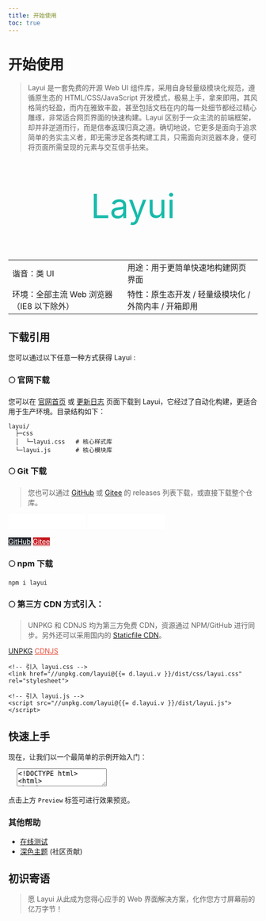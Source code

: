```yaml
---
title: 开始使用
toc: true
---
```


<h1 id="introduce" lay-toc="{title: '简介'}">开始使用</h1>

> Layui 是一套免费的开源 Web UI 组件库，采用自身轻量级模块化规范，遵循原生态的 HTML/CSS/JavaScript 开发模式，极易上手，拿来即用。其风格简约轻盈，而内在雅致丰盈，甚至包括文档在内的每一处细节都经过精心雕琢，非常适合网页界面的快速构建。Layui 区别于一众主流的前端框架，却并非逆道而行，而是信奉返璞归真之道。确切地说，它更多是面向于追求简单的务实主义者，即无需涉足各类构建工具，只需面向浏览器本身，便可将页面所需呈现的元素与交互信手拈来。

<p style="font-size: 68px; text-align: center; color: #16baaa;">
  Layui
</p>

<table class="layui-table">
  <tbody>
    <tr>
      <td>谐音：类 UI</td>
      <td>用途：用于更简单快速地构建网页界面</td>
    </tr>
    <tr>
      <td>环境：全部主流 Web 浏览器（IE8 以下除外）</td>
      <td>特性：原生态开发 / 轻量级模块化 / 外简内丰 / 开箱即用</td>
    </tr>
  </tbody>
</table>

<h2 id="install" lay-toc="">下载引用</h2>

您可以通过以下任意一种方式获得 Layui :

### 🌕 官网下载

您可以在 [官网首页](/) 或 [更新日志](./versions.html) 页面下载到 Layui，它经过了自动化构建，更适合用于生产环境。目录结构如下：

```
layui/
  ├─css
  │  └─layui.css   # 核心样式库
  └─layui.js       # 核心模块库
```

### 🌕 Git 下载

> 您也可以通过 [GitHub](https://github.com/layui/layui/releases) 或 [Gitee](https://gitee.com/layui/layui/releases) 的 releases 列表下载，或直接下载整个仓库。

<p>
  <iframe src="//ghbtns.com/github-btn.html?user=layui&amp;repo=layui&amp;type=watch&amp;count=true&amp;size=large" allowtransparency="true" frameborder="0" scrolling="0" width="156px" height="30px"></iframe>
  <iframe src="//ghbtns.com/github-btn.html?user=layui&amp;repo=layui&amp;type=fork&amp;count=true&amp;size=large" allowtransparency="true" frameborder="0" scrolling="0" width="156px" height="30px"></iframe>
</p>
<div class="layui-btn-container">
  <a class="layui-btn layui-btn-normal" href="https://github.com/layui/layui/" target="_blank" rel="nofollow" style="background-color: #24292E; color: #fff;">GitHub</a>
  <a class="layui-btn layui-btn-normal" href="https://gitee.com/layui/layui/" target="_blank" rel="nofollow" style="background-color: #C71D23; color: #fff;">Gitee</a>
</div>

### 🌕 npm 下载

```
npm i layui
```

### 🌕 第三方 CDN 方式引入：

> UNPKG 和 CDNJS 均为第三方免费 CDN，资源通过 NPM/GitHub 进行同步。另外还可以采用国内的 [Staticfile CDN](https://www.staticfile.org/)。

<div class="layui-btn-container">
  <a class="layui-btn layui-btn-primary layui-border-black" href="https://unpkg.com/browse/layui/dist/" target="_blank" rel="nofollow">UNPKG</a>
  <a class="layui-btn layui-btn-primary" style="border-color: #E64E3D; color: #E64E3D;" href="https://cdnjs.com/libraries/layui" target="_blank" rel="nofollow">CDNJS</a>
</div>


```
<!-- 引入 layui.css -->
<link href="//unpkg.com/layui@{{= d.layui.v }}/dist/css/layui.css" rel="stylesheet">
```
```
<!-- 引入 layui.js -->
<script src="//unpkg.com/layui@{{= d.layui.v }}/dist/layui.js"></script>
```

<h2 id="quickstart" lay-toc="{}">快速上手</h2>

现在，让我们以一个最简单的示例开始入门：

<pre class="layui-code" lay-options="{preview: 'iframe', previewStyle: 'height: 210px;', copy: true, tools: []}">
  <textarea>
<!DOCTYPE html>
<html>
<head>
  <meta charset="utf-8">
  <meta name="viewport" content="width=device-width, initial-scale=1">
  <title>Quick Start - Layui</title>
  <link href="{{= d.layui.cdn.css }}" rel="stylesheet">
</head>
<body>
  <!-- HTML Content -->
  <script src="{{= d.layui.cdn.js }}"></script>
  <script>
  // Usage
  layui.use(function(){
    var layer = layui.layer;
    // Welcome
    layer.msg('Hello World', {icon: 6});
  });
  </script>
</body>
</html>
  </textarea>
</pre>

点击上方 `Preview` 标签可进行效果预览。

<h3 id="help">其他帮助</h3>

- <a href="https://layui.dev/playground/2/">在线测试</a>
- <a href="https://github.com/Sight-wcg/layui-theme-dark" rel="nofollow" target="_blank">深色主题</a> (社区贡献)


## 初识寄语

> 愿 Layui 从此成为您得心应手的 Web 界面解决方案，化作您方寸屏幕前的亿万字节！
